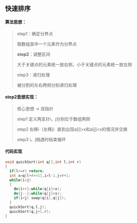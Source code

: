 ## 快速排序

#### 算法思想：

> step1：确定分界点
>
> 取数组其中一个元素作为分界点
>
> **step2**：调整区间
>
> 大于关键点的元素统一放右侧，小于关键点的元素统一放左侧
>
> step3：递归处理
>
> 被分割的左右两侧分别递归处理

#### step2思想实现：

> 核心思想 -> 双指针
>
> step1 定义两支针i，j分别位于数组两侧
>
> step2 右移i（左移j）直到出现a[i]>x和a[j]<x的情况并交换
>
> step3 i，j相遇时结束循环

#### 代码实现

~~~c++
void quickSort(int q[],int l,int r)
{
  if(l>=r) return;
  int x=q[l+r>>1],i=l-1,j=r+1;
  while(i<j)
  {
    do{i++};while(q[i]<x);
    do{j--};while(q[j]>x);
    if(i<j) swap(q[i],q[j]);
  }
  quickSort(q,l,j);
  quickSort(q,j+1,r);
}
~~~

